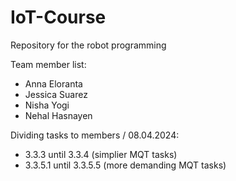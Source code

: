 # IoT-Course
Repository for the robot programming 

Team member list:
- Anna Eloranta
- Jessica Suarez
- Nisha Yogi
- Nehal Hasnayen

Dividing tasks to members / 08.04.2024:
- 3.3.3 until 3.3.4 (simplier MQT tasks)
- 3.3.5.1 until 3.3.5.5 (more demanding MQT tasks)
